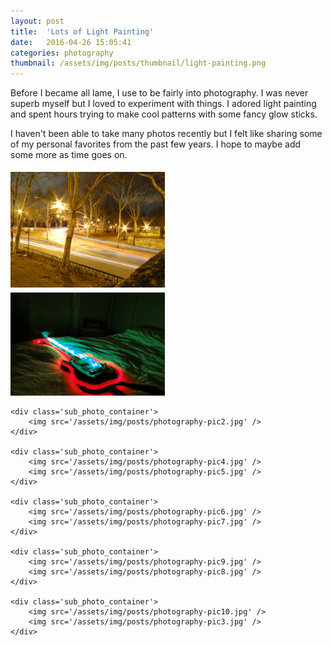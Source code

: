 ```yaml
---
layout: post
title:  'Lots of Light Painting'
date:   2016-04-26 15:05:41
categories: photography
thumbnail: /assets/img/posts/thumbnail/light-painting.png
---
```


Before I became all lame, I use to be fairly into photography. I was never superb myself but I loved to experiment with things. I adored light painting and spent hours trying to make cool patterns with some fancy glow sticks.

I haven't been able to take many photos recently but I felt like sharing some of my personal favorites from the past few years. I hope to maybe add some more as time goes on.

<style>
    .photo_container {
    }

    .photo_container img {
        margin: 0;
        padding: 5px 5px 0 0;
    }

    .sub_photo_container {
        width: 49%;
        display: inline-block;
        vertical-align: top;
    }

</style>

<div class='photo_container'>
    <div class='sub_photo_container'>
        <img src='/assets/img/posts/photography-pic1.jpg' />
        <img src='/assets/img/posts/photography-pic11.jpg' />
    </div>

    <div class='sub_photo_container'>
        <img src='/assets/img/posts/photography-pic2.jpg' />
    </div>

    <div class='sub_photo_container'>
        <img src='/assets/img/posts/photography-pic4.jpg' />
        <img src='/assets/img/posts/photography-pic5.jpg' />
    </div>

    <div class='sub_photo_container'>
        <img src='/assets/img/posts/photography-pic6.jpg' />
        <img src='/assets/img/posts/photography-pic7.jpg' />
    </div>

    <div class='sub_photo_container'>
        <img src='/assets/img/posts/photography-pic9.jpg' />
        <img src='/assets/img/posts/photography-pic8.jpg' />
    </div>

    <div class='sub_photo_container'>
        <img src='/assets/img/posts/photography-pic10.jpg' />
        <img src='/assets/img/posts/photography-pic3.jpg' />
    </div>
</div>